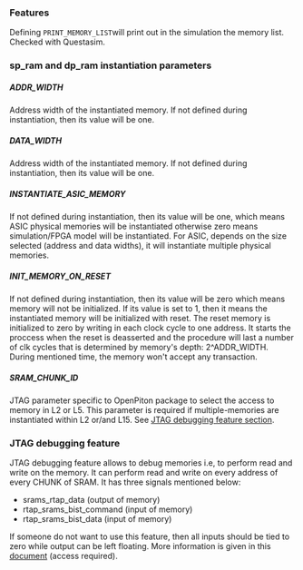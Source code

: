 ### Features
Defining `PRINT_MEMORY_LIST`will print out in the simulation the memory list. Checked with Questasim.

### sp_ram and dp_ram instantiation parameters
##### ADDR_WIDTH 
Address width of the instantiated memory. If not defined during instantiation, then its value will be one.

##### DATA_WIDTH
Address width of the instantiated memory. If not defined during instantiation, then its value will be one.

##### INSTANTIATE_ASIC_MEMORY
If not defined during instantiation, then its value will be one, which means ASIC physical memories will be instantiated otherwise zero means simulation/FPGA model will be instantiated. For ASIC, depends on the size selected (address and data widths), it will instantiate multiple physical memories.

##### INIT_MEMORY_ON_RESET
If not defined during instantiation, then its value will be zero which means memory will not be initialized. If its value is set to 1, then it means the instantiated memory will be initialized with reset. The reset memory is initialized to zero by writing in each clock cycle to one address. It starts the proccess when the reset is deasserted and the procedure will last a number of clk cycles that is determined by memory's depth: 2^ADDR_WIDTH. During mentioned time, the memory won't accept any transaction.

##### SRAM_CHUNK_ID 
JTAG parameter specific to OpenPiton package to select the access to memory in L2 or L5. This parameter is required if multiple-memories are instantiated within L2 or/and L15. See [JTAG debugging feature section](###JTAG-debugging-feature).

### JTAG debugging feature
JTAG debugging feature allows to debug memories i.e, to perform read and write on the memory. It can perform read and write on every address of every CHUNK of SRAM. It has three signals mentioned below:
* srams_rtap_data (output of memory)
* rtap_srams_bist_command (input of memory)
* rtap_srams_bist_data (input of memory)

If someone do not want to use this feature, then all inputs should be tied to zero while output can be left floating. More information is given in this [document](https://docs.google.com/document/d/1Wi6KAI7N3HcUqIAwOswY91akce7Dcl7LyN65eAGiSYY/edit?tab=t.0) (access required).


